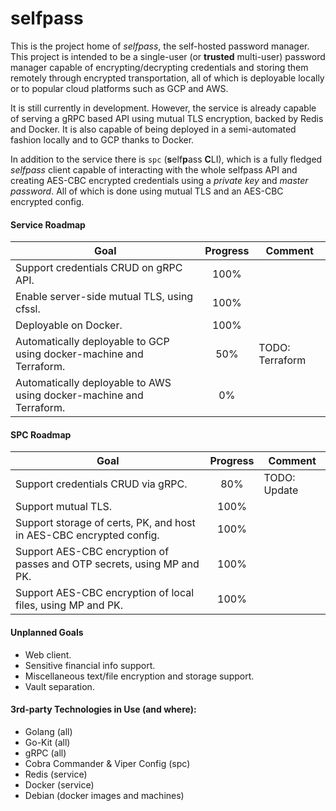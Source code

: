# selfpass

This is the project home of *selfpass*, the self-hosted password manager. This project is intended
to be a single-user (or **trusted** multi-user) password manager capable of encrypting/decrypting
credentials and storing them remotely through encrypted transportation, all of which is deployable
locally or to popular cloud platforms such as GCP and AWS.

It is still currently in development. However, the service is already capable of serving a gRPC based
API using mutual TLS encryption, backed by Redis and Docker. It is also capable of being deployed in
a semi-automated fashion locally and to GCP thanks to Docker.

In addition to the service there is `spc` (**s**elf**p**ass **C**LI), which is a fully fledged *selfpass* client
capable of interacting with the whole selfpass API and creating AES-CBC encrypted credentials using
a *private key* and *master password*. All of which is done using mutual TLS and an AES-CBC
encrypted config.

#### Service Roadmap

| Goal                                                                | Progress | Comment         |
| ---                                                                 | :---:    | ---             |
| Support credentials CRUD on gRPC API.                               | 100%     |                 |
| Enable server-side mutual TLS, using cfssl.                         | 100%     |                 |
| Deployable on Docker.                                               | 100%     |                 |
| Automatically deployable to GCP using docker-machine and Terraform. | 50%      | TODO: Terraform |
| Automatically deployable to AWS using docker-machine and Terraform. | 0%       |                 |

#### SPC Roadmap

| Goal                                                                   | Progress | Comment      |
| ---                                                                    | :---:    | ---          |
| Support credentials CRUD via gRPC.                                     | 80%      | TODO: Update |
| Support mutual TLS.                                                    | 100%     |              |
| Support storage of certs, PK, and host in AES-CBC encrypted config.    | 100%     |              |
| Support AES-CBC encryption of passes and OTP secrets, using MP and PK. | 100%     |              |
| Support AES-CBC encryption of local files, using MP and PK.            | 100%     |              |


#### Unplanned Goals

- Web client.
- Sensitive financial info support.
- Miscellaneous text/file encryption and storage support.
- Vault separation.

#### 3rd-party Technologies in Use (and where):
- Golang (all)
- Go-Kit (all)
- gRPC (all)
- Cobra Commander & Viper Config (spc)
- Redis (service)
- Docker (service)
- Debian (docker images and machines)
